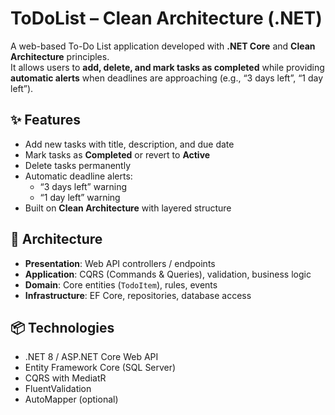 # ToDoList – Clean Architecture (.NET)

A web-based To-Do List application developed with **.NET Core** and **Clean Architecture** principles.  
It allows users to **add, delete, and mark tasks as completed** while providing **automatic alerts** when deadlines are approaching (e.g., “3 days left”, “1 day left”).

## ✨ Features
- Add new tasks with title, description, and due date
- Mark tasks as **Completed** or revert to **Active**
- Delete tasks permanently
- Automatic deadline alerts:
  - “3 days left” warning
  - “1 day left” warning
- Built on **Clean Architecture** with layered structure

## 🧱 Architecture
- **Presentation**: Web API controllers / endpoints  
- **Application**: CQRS (Commands & Queries), validation, business logic  
- **Domain**: Core entities (`TodoItem`), rules, events  
- **Infrastructure**: EF Core, repositories, database access  

## 📦 Technologies
- .NET 8 / ASP.NET Core Web API  
- Entity Framework Core (SQL Server)  
- CQRS with MediatR  
- FluentValidation  
- AutoMapper (optional)  
